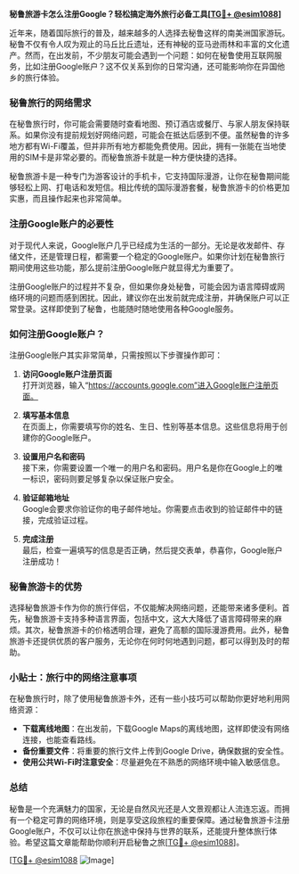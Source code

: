 **秘鲁旅游卡怎么注册Google？轻松搞定海外旅行必备工具[[TG💪+ @esim1088](https://t.me/s/esim1088)]**

近年来，随着国际旅行的普及，越来越多的人选择去秘鲁这样的南美洲国家游玩。秘鲁不仅有令人叹为观止的马丘比丘遗址，还有神秘的亚马逊雨林和丰富的文化遗产。然而，在出发前，不少朋友可能会遇到一个问题：如何在秘鲁使用互联网服务，比如注册Google账户？这不仅关系到你的日常沟通，还可能影响你在异国他乡的旅行体验。

### 秘鲁旅行的网络需求

在秘鲁旅行时，你可能会需要随时查看地图、预订酒店或餐厅、与家人朋友保持联系。如果你没有提前规划好网络问题，可能会在抵达后感到不便。虽然秘鲁的许多地方都有Wi-Fi覆盖，但并非所有地方都能免费使用。因此，拥有一张能在当地使用的SIM卡是非常必要的。而秘鲁旅游卡就是一种方便快捷的选择。

秘鲁旅游卡是一种专门为游客设计的手机卡，它支持国际漫游，让你在秘鲁期间能够轻松上网、打电话和发短信。相比传统的国际漫游套餐，秘鲁旅游卡的价格更加实惠，而且操作起来也非常简单。

### 注册Google账户的必要性

对于现代人来说，Google账户几乎已经成为生活的一部分。无论是收发邮件、存储文件，还是管理日程，都需要一个稳定的Google账户。如果你计划在秘鲁旅行期间使用这些功能，那么提前注册Google账户就显得尤为重要了。

注册Google账户的过程并不复杂，但如果你身处秘鲁，可能会因为语言障碍或网络环境的问题而感到困扰。因此，建议你在出发前就完成注册，并确保账户可以正常登录。这样即使到了秘鲁，也能随时随地使用各种Google服务。

### 如何注册Google账户？

注册Google账户其实非常简单，只需按照以下步骤操作即可：

1. **访问Google账户注册页面**  
   打开浏览器，输入“https://accounts.google.com”进入Google账户注册页面。

2. **填写基本信息**  
   在页面上，你需要填写你的姓名、生日、性别等基本信息。这些信息将用于创建你的Google账户。

3. **设置用户名和密码**  
   接下来，你需要设置一个唯一的用户名和密码。用户名是你在Google上的唯一标识，密码则要足够复杂以保证账户安全。

4. **验证邮箱地址**  
   Google会要求你验证你的电子邮件地址。你需要点击收到的验证邮件中的链接，完成验证过程。

5. **完成注册**  
   最后，检查一遍填写的信息是否正确，然后提交表单，恭喜你，Google账户注册成功！

### 秘鲁旅游卡的优势

选择秘鲁旅游卡作为你的旅行伴侣，不仅能解决网络问题，还能带来诸多便利。首先，秘鲁旅游卡支持多种语言界面，包括中文，这大大降低了语言障碍带来的麻烦。其次，秘鲁旅游卡的价格透明合理，避免了高额的国际漫游费用。此外，秘鲁旅游卡还提供优质的客户服务，无论你在何时何地遇到问题，都可以得到及时的帮助。

### 小贴士：旅行中的网络注意事项

在秘鲁旅行时，除了使用秘鲁旅游卡外，还有一些小技巧可以帮助你更好地利用网络资源：

- **下载离线地图**：在出发前，下载Google Maps的离线地图，这样即使没有网络连接，也能查看路线。
- **备份重要文件**：将重要的旅行文件上传到Google Drive，确保数据的安全性。
- **使用公共Wi-Fi时注意安全**：尽量避免在不熟悉的网络环境中输入敏感信息。

### 总结

秘鲁是一个充满魅力的国家，无论是自然风光还是人文景观都让人流连忘返。而拥有一个稳定可靠的网络环境，则是享受这段旅程的重要保障。通过秘鲁旅游卡注册Google账户，不仅可以让你在旅途中保持与世界的联系，还能提升整体旅行体验。希望这篇文章能帮助你顺利开启秘鲁之旅[[TG💪+ @esim1088](https://t.me/s/esim1088)]。

[[TG💪+ @esim1088](https://t.me/s/esim1088) ![Image](https://i.postimg.cc/4NQfJmqS/Snipaste-2025-05-13-00-14-12.png)]